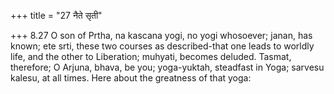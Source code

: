+++
title = "27 नैते सृती"

+++
8.27 O son of Prtha, na kascana yogi, no yogi whosoever; janan, has
known; ete srti, these two courses as described-that one leads to
worldly life, and the other to Liberation; muhyati, becomes deluded.
Tasmat, therefore; O Arjuna, bhava, be you; yoga-yuktah, steadfast in
Yoga; sarvesu kalesu, at all times. Here about the greatness of that
yoga:
